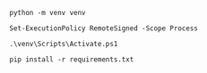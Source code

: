 
```
python -m venv venv
```

```
Set-ExecutionPolicy RemoteSigned -Scope Process
```

```
.\venv\Scripts\Activate.ps1
```

```
pip install -r requirements.txt
```
